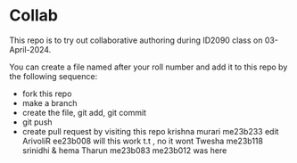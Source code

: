 # Collab
This repo is to try out collaborative authoring during ID2090 class on 03-April-2024.

You can create a file named after your roll number and add it to this repo by the following sequence:
 * fork this repo
 * make a branch
 * create the file, git add, git commit
 * git push 
 * create pull request by visiting this repo
krishna murari me23b233 edit
ArivoliR ee23b008 will this work t.t , no it wont
Twesha me23b118
srinidhi & hema
Tharun me23b083 
me23b012 was here
